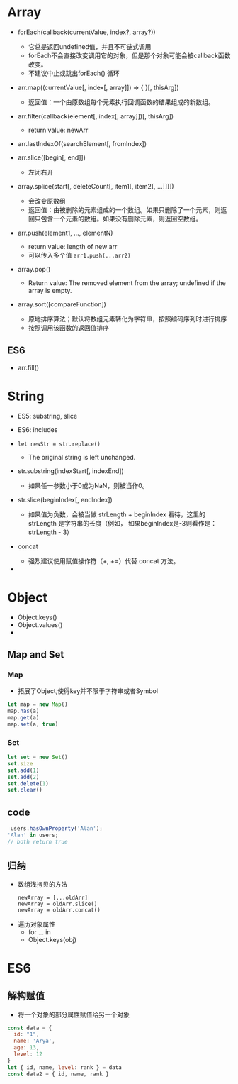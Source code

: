 # Array
+ forEach(callback(currentValue, index?, array?))
  + 它总是返回undefined值，并且不可链式调用
  + forEach不会直接改变调用它的对象，但是那个对象可能会被callback函数改变。
  + 不建议中止或跳出forEach() 循环

+ arr.map((currentValue[, index[, array]]) => { }[, thisArg])
  + 返回值：一个由原数组每个元素执行回调函数的结果组成的新数组。

+ arr.filter(callback(element[, index[, array]])[, thisArg])
  + return value: newArr

+ arr.lastIndexOf(searchElement[, fromIndex])

+ arr.slice([begin[, end]])
  + 左闭右开

+ array.splice(start[, deleteCount[, item1[, item2[, ...]]]])
  + 会改变原数组
  + 返回值：由被删除的元素组成的一个数组。如果只删除了一个元素，则返回只包含一个元素的数组。如果没有删除元素，则返回空数组。

+ arr.push(element1, ..., elementN)
  + return value: length of new arr
  + 可以传入多个值 `arr1.push(...arr2)`

+ array.pop()
  + Return value: The removed element from the array; undefined if the array is empty.

+ array.sort([compareFunction])
  + 原地排序算法；默认将数组元素转化为字符串，按照编码序列时进行排序 
  + 按照调用该函数的返回值排序

## ES6
+ arr.fill()



# String
+ ES5: substring, slice
+ ES6: includes

+ `let newStr = str.replace()`
  + The original string is left unchanged.
+ str.substring(indexStart[, indexEnd])
  + 如果任一参数小于0或为NaN，则被当作0。
+ str.slice(beginIndex[, endIndex])
  + 如果值为负数，会被当做 strLength + beginIndex 看待，这里的strLength 是字符串的长度（例如， 如果beginIndex是-3则看作是：strLength - 3）

+ concat
  + 强烈建议使用赋值操作符（+, +=）代替 concat 方法。
  
+ 

# Object
+ Object.keys()
+ Object.values()
+ 



## Map and Set
### Map
+ 拓展了Object,使得key并不限于字符串或者Symbol
```js
let map = new Map()
map.has(a)
map.get(a)
map.set(a, true)
```
### Set
```js
let set = new Set()
set.size
set.add(1)
set.add(2)
set.delete(1)
set.clear()
```


## code
```js
 users.hasOwnProperty('Alan');
'Alan' in users;
// both return true
```
## 归纳
+ 数组浅拷贝的方法
  ```
  newArray = [...oldArr]
  newArray = oldArr.slice()
  newArray = oldArr.concat()
  ```
+ 遍历对象属性
  + for ... in
  + Object.keys(obj)


# ES6
## 解构赋值
+ 将一个对象的部分属性赋值给另一个对象
```js
const data = {
  id: "1",
  name: 'Arya',
  age: 13,
  level: 12
}
let { id, name, level: rank } = data
const data2 = { id, name, rank }
```
